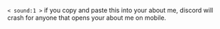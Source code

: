 
`< sound:1 >`
 if you copy and paste this into your about me, discord will crash for anyone that opens your about me on mobile.
